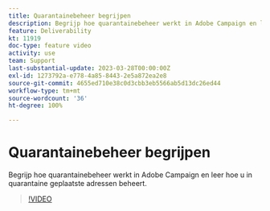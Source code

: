 ```yaml
---
title: Quarantainebeheer begrijpen
description: Begrijp hoe quarantainebeheer werkt in Adobe Campaign en leer hoe u in quarantaine geplaatste adressen beheert.
feature: Deliverability
kt: 11919
doc-type: feature video
activity: use
team: Support
last-substantial-update: 2023-03-28T00:00:00Z
exl-id: 1273792a-e778-4a85-8443-2e5a872ea2e8
source-git-commit: 4655ed710e38c0d3cbb3eb5566ab5d13dc26ed44
workflow-type: tm+mt
source-wordcount: '36'
ht-degree: 100%

---
```


# Quarantainebeheer begrijpen

Begrijp hoe quarantainebeheer werkt in Adobe Campaign en leer hoe u in quarantaine geplaatste adressen beheert.

>[!VIDEO](https://video.tv.adobe.com/v/3415818?quality=12&learn=on)
